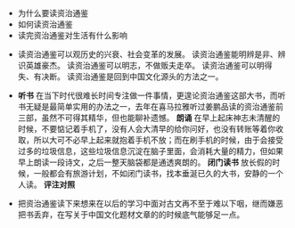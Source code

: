 - 为什么要读资治通鉴
- 如何读资治通鉴
- 读完资治通鉴对生活有什么影响

* 读资治通鉴可以观历史的兴衰、社会变革的发展。
读资治通鉴能明辨是非、辨识英雄豪杰。
读资治通鉴可以明志，不做贩夫走卒。
读资治通鉴可以明得失、有决断。
读资治通鉴是回到中国文化源头的方法之一。

* **听书**
在当下时代很难长时间专注做一件事情，更遑论资治通鉴这部大书，而听书无疑是最简单实用的办法之一，去年在喜马拉雅听过姜鹏品读的资治通鉴前三部，虽然不可得其精华，但也能聊补遗憾。
**朗诵**
在早上起床神志未清醒的时候，不要惦记着手机了，没有人会大清早的给你问好，也没有转账等着你收取，所以大可不必早上起来就抱着手机不放；而在刷手机的时候，由于会接受过多的垃圾信息，这些垃圾信息沉淀在脑子里面，会消耗大量的精力，但如果早上朗读一段诗文，之后一整天脑袋都是通透爽朗的。
**闭门读书**
放长假的时候，一般都会有旅游计划，不如闭门读书，找本垂涎已久的大书，安静的一个人读。
**评注对照**

* 把资治通鉴读下来想来在以后的学习中面对古文再不至于难以下咽，继而嫌恶把书丢弃，在写关于中国文化题材文章的的时候底气能够足一点。
